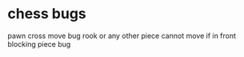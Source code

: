 # chess bugs

pawn cross move bug
rook or any other piece cannot move if in front blocking piece bug